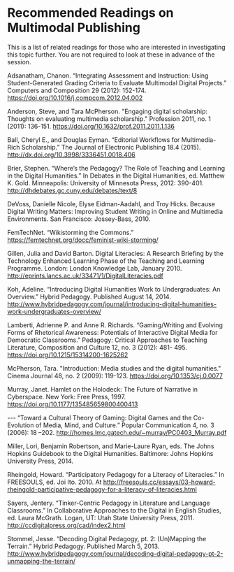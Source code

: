# Recommended Readings on Multimodal Publishing

This is a list of related readings for those who are interested in investigating this topic further. You are not required to look at these in advance of the session.

Adsanatham, Chanon. “Integrating Assessment and Instruction: Using Student-Generated Grading Criteria to Evaluate Multimodal Digital Projects.” Computers and Composition 29 (2012): 152-174. https://doi.org/10.1016/j.compcom.2012.04.002

Anderson, Steve, and Tara McPherson. "Engaging digital scholarship: Thoughts on evaluating multimedia scholarship." Profession 2011, no. 1 (2011): 136-151. https://doi.org/10.1632/prof.2011.2011.1.136

Ball, Cheryl E., and Douglas Eyman. “Editorial Workflows for Multimedia-Rich Scholarship.” The Journal of Electronic Publishing 18.4 (2015). http://dx.doi.org/10.3998/3336451.0018.406 

Brier, Stephen. “Where’s the Pedagogy? The Role of Teaching and Learning in the Digital Humanities.” In Debates in the Digital Humanities, ed. Matthew K. Gold. Minneapolis: University of Minnesota Press, 2012: 390-401. http://dhdebates.gc.cuny.edu/debates/text/8

DeVoss, Danielle Nicole, Elyse Eidman-Aadahl, and Troy Hicks. Because Digital Writing Matters: Improving Student Writing in Online and Multimedia Environments. San Francisco: Jossey-Bass, 2010.

FemTechNet. “Wikistorming the Commons.” https://femtechnet.org/docc/feminist-wiki-storming/

Gillen, Julia and David Barton. Digital Literacies: A Research Briefing by the Technology Enhanced Learning Phase of the Teaching and Learning Programme. London: London Knowledge Lab, January 2010. http://eprints.lancs.ac.uk/33471/1/DigitalLiteracies.pdf

Koh, Adeline. “Introducing Digital Humanities Work to Undergraduates: An Overview.” Hybrid Pedagogy. Published August 14, 2014. http://www.hybridpedagogy.com/journal/introducing-digital-humanities-work-undergraduates-overview/

Lamberti, Adrienne P. and Anne R. Richards. “Gaming/Writing and Evolving Forms of Rhetorical Awareness: Potentials of Interactive Digital Media for Democratic Classrooms.” Pedagogy: Critical Approaches to Teaching Literature, Composition and Culture 12, no. 3 (2012): 481- 495. https://doi.org/10.1215/15314200-1625262

McPherson, Tara. "Introduction: Media studies and the digital humanities." Cinema Journal 48, no. 2 (2009): 119-123. https://doi.org/10.1353/cj.0.0077

Murray, Janet. Hamlet on the Holodeck: The Future of Narrative in Cyberspace. New York: Free Press, 1997. https://doi.org/10.1177/135485659800400413

--- “Toward a Cultural Theory of Gaming: Digital Games and the Co-Evolution of Media, Mind, and Culture.” Popular Communication 4, no. 3 (2006): 18 –202. http://homes.lmc.gatech.edu/~murray/PC0403_Murray.pdf
  
Miller, Lori, Benjamin Robertson, and Marie-Laure Ryan, eds. The Johns Hopkins Guidebook to the Digital Humanities. Baltimore: Johns Hopkins University Press, 2014.

Rheingold, Howard. “Participatory Pedagogy for a Literacy of Literacies.” In FREESOULS, ed. Joi Ito. 2010. At http://freesouls.cc/essays/03-howard-rheingold-participative-pedagogy-for-a-literacy-of-literacies.html 

Sayers, Jentery. “Tinker-Centric Pedagogy in Literature and Language Classrooms.” In Collaborative Approaches to the Digital in English Studies, ed. Laura McGrath.  Logan, UT: Utah State University Press, 2011. http://ccdigitalpress.org/cad/index2.html

Stommel, Jesse. “Decoding Digital Pedagogy, pt. 2: (Un)Mapping the Terrain.” Hybrid Pedagogy. Published March 5, 2013. http://www.hybridpedagogy.com/journal/decoding-digital-pedagogy-pt-2-unmapping-the-terrain/ 

